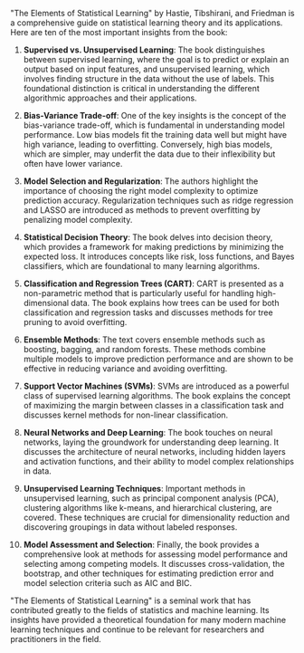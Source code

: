 "The Elements of Statistical Learning" by Hastie, Tibshirani, and Friedman is a comprehensive guide on statistical learning theory and its applications. Here are ten of the most important insights from the book:

1. **Supervised vs. Unsupervised Learning**: The book distinguishes between supervised learning, where the goal is to predict or explain an output based on input features, and unsupervised learning, which involves finding structure in the data without the use of labels. This foundational distinction is critical in understanding the different algorithmic approaches and their applications.

2. **Bias-Variance Trade-off**: One of the key insights is the concept of the bias-variance trade-off, which is fundamental in understanding model performance. Low bias models fit the training data well but might have high variance, leading to overfitting. Conversely, high bias models, which are simpler, may underfit the data due to their inflexibility but often have lower variance.

3. **Model Selection and Regularization**: The authors highlight the importance of choosing the right model complexity to optimize prediction accuracy. Regularization techniques such as ridge regression and LASSO are introduced as methods to prevent overfitting by penalizing model complexity.

4. **Statistical Decision Theory**: The book delves into decision theory, which provides a framework for making predictions by minimizing the expected loss. It introduces concepts like risk, loss functions, and Bayes classifiers, which are foundational to many learning algorithms.

5. **Classification and Regression Trees (CART)**: CART is presented as a non-parametric method that is particularly useful for handling high-dimensional data. The book explains how trees can be used for both classification and regression tasks and discusses methods for tree pruning to avoid overfitting.

6. **Ensemble Methods**: The text covers ensemble methods such as boosting, bagging, and random forests. These methods combine multiple models to improve prediction performance and are shown to be effective in reducing variance and avoiding overfitting.

7. **Support Vector Machines (SVMs)**: SVMs are introduced as a powerful class of supervised learning algorithms. The book explains the concept of maximizing the margin between classes in a classification task and discusses kernel methods for non-linear classification.

8. **Neural Networks and Deep Learning**: The book touches on neural networks, laying the groundwork for understanding deep learning. It discusses the architecture of neural networks, including hidden layers and activation functions, and their ability to model complex relationships in data.

9. **Unsupervised Learning Techniques**: Important methods in unsupervised learning, such as principal component analysis (PCA), clustering algorithms like k-means, and hierarchical clustering, are covered. These techniques are crucial for dimensionality reduction and discovering groupings in data without labeled responses.

10. **Model Assessment and Selection**: Finally, the book provides a comprehensive look at methods for assessing model performance and selecting among competing models. It discusses cross-validation, the bootstrap, and other techniques for estimating prediction error and model selection criteria such as AIC and BIC.

"The Elements of Statistical Learning" is a seminal work that has contributed greatly to the fields of statistics and machine learning. Its insights have provided a theoretical foundation for many modern machine learning techniques and continue to be relevant for researchers and practitioners in the field.